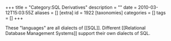 +++
title = "Category:SQL Derivatives"
description = ""
date = 2010-03-12T15:03:55Z
aliases = []
[extra]
id = 1922
[taxonomies]
categories = []
tags = []
+++

These "languages" are all dialects of [[SQL]].  Different [[Relational Database Management Systems]] support their own dialects of SQL.
